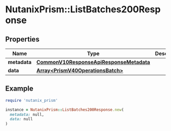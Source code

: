 # NutanixPrism::ListBatches200Response

## Properties

| Name | Type | Description | Notes |
| ---- | ---- | ----------- | ----- |
| **metadata** | [**CommonV10ResponseApiResponseMetadata**](CommonV10ResponseApiResponseMetadata.md) |  | [optional] |
| **data** | [**Array&lt;PrismV40OperationsBatch&gt;**](PrismV40OperationsBatch.md) |  | [optional] |

## Example

```ruby
require 'nutanix_prism'

instance = NutanixPrism::ListBatches200Response.new(
  metadata: null,
  data: null
)
```

